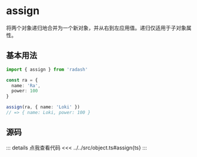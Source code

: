 # assign

将两个对象递归地合并为一个新对象，并从右到左应用值。递归仅适用于子对象属性。

## 基本用法

```ts
import { assign } from 'radash'

const ra = {
  name: 'Ra',
  power: 100
}

assign(ra, { name: 'Loki' })
// => { name: Loki, power: 100 }
```

## 源码

::: details 点我查看代码
<<< ../../src/object.ts#assign{ts}
:::
